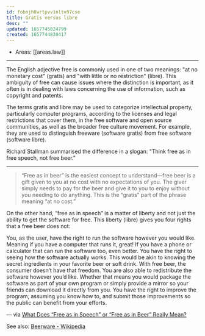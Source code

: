 ```yaml
---
id: fobnjh8wrtpvv1nltv07cse
title: Gratis versus libre
desc: ""
updated: 1657745024799
created: 1657744830417
---
```


- Areas: [[areas.law]]

---

The English adjective free is commonly used in one of two meanings: "at no monetary cost" (gratis) and "with little or no restriction" (libre). This ambiguity of free can cause issues where the distinction is important, as it often is in dealing with laws concerning the use of information, such as copyright and patents.

The terms gratis and libre may be used to categorize intellectual property, particularly computer programs, according to the licenses and legal restrictions that cover them, in the free software and open source communities, as well as the broader free culture movement. For example, they are used to distinguish freeware (software gratis) from free software (software libre).

Richard Stallman summarised the difference in a slogan: "Think free as in free speech, not free beer."

---

> “Free as in beer” is the easiest concept to understand—free beer is a gift given to you at no cost with no expectations of you. The giver simply needs to pay for the beer and give it to you to enjoy without you needing to do anything. This is the “gratis” part of the phrase meaning “at no cost.”

On the other hand, “free as in speech” is a matter of liberty and not just the ability to get the software for free. This liberty (libre) gives you four rights that a free beer does not:

You, as the user, have the right to run the software however you would like. Meaning if you have a computer that runs it, great! If you have a phone or calculator that can run the software too, even better.
You have the right to seeing how the software actually works. This would be akin to knowing the secret ingredients in your favorite beer or soft drink. With free beer, the consumer doesn’t have that freedom.
You are also able to redistribute the software however you’d like. Whether that means you would package the software as part of your own program or simply provide a mirror so your friends can download it directly from you.
You have the right to improve the program, assuming you know how to, and submit those improvements so the public can benefit from your efforts.

— via [What Does “Free as in Speech” or “Free as in Beer” Really Mean?](https://www.howtogeek.com/howto/31717/what-do-the-phrases-free-speech-vs.-free-beer-really-mean/)

See also: [Beerware - Wikipedia](https://en.wikipedia.org/wiki/Beerware)
